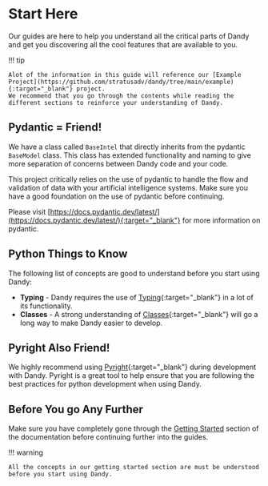 # Start Here

Our guides are here to help you understand all the critical parts of Dandy and get you discovering all the cool features that are available to you.

!!! tip

    Alot of the information in this guide will reference our [Example Project](https://github.com/stratusadv/dandy/tree/main/example){:target="_blank"} project.
    We recommend that you go through the contents while reading the different sections to reinforce your understanding of Dandy.

## Pydantic = Friend!

We have a class called `BaseIntel` that directly inherits from the pydantic `BaseModel` class.
This class has extended functionality and naming to give more separation of concerns between Dandy code and your code.

This project critically relies on the use of pydantic to handle the flow and validation of data with your artificial intelligence systems. 
Make sure you have a good foundation on the use of pydantic before continuing.

Please visit [https://docs.pydantic.dev/latest/](https://docs.pydantic.dev/latest/){:target="_blank"} for more information on pydantic.

## Python Things to Know

The following list of concepts are good to understand before you start using Dandy:

- __Typing__ - Dandy requires the use of [Typing](https://docs.python.org/3/library/typing.html){:target="_blank"} in a lot of its functionality.
- __Classes__ - A strong understanding of [Classes](https://docs.python.org/3/tutorial/classes.html){:target="_blank"} will go a long way to make Dandy easier to develop.

## Pyright Also Friend!

We highly recommend using [Pyright](https://microsoft.github.io/pyright/#/){:target="_blank"} during development with Dandy.
Pyright is a great tool to help ensure that you are following the best practices for python development when using Dandy.


## Before You go Any Further

Make sure you have completely gone through the [Getting Started](../index.md) section of the documentation before continuing further into the guides.

!!! warning

    All the concepts in our getting started section are must be understood before you start using Dandy.
